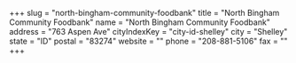 +++
slug = "north-bingham-community-foodbank"
title = "North Bingham Community Foodbank"
name = "North Bingham Community Foodbank"
address = "763 Aspen Ave"
cityIndexKey = "city-id-shelley"
city = "Shelley"
state = "ID"
postal = "83274"
website = ""
phone = "208-881-5106"
fax = ""
+++
